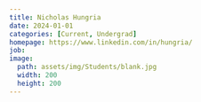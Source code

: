 ```yaml
---
title: Nicholas Hungria
date: 2024-01-01
categories: [Current, Undergrad]
homepage: https://www.linkedin.com/in/hungria/
job: 
image:
  path: assets/img/Students/blank.jpg
  width: 200
  height: 200
---
```


